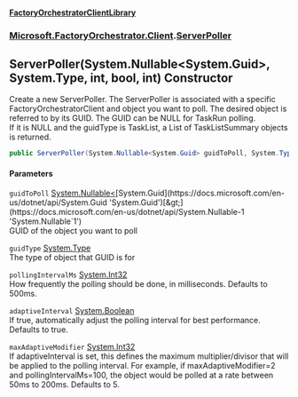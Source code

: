 #### [FactoryOrchestratorClientLibrary](./FactoryOrchestratorClientLibrary.md 'FactoryOrchestratorClientLibrary')
### [Microsoft.FactoryOrchestrator.Client](./Microsoft-FactoryOrchestrator-Client.md 'Microsoft.FactoryOrchestrator.Client').[ServerPoller](./Microsoft-FactoryOrchestrator-Client-ServerPoller.md 'Microsoft.FactoryOrchestrator.Client.ServerPoller')
## ServerPoller(System.Nullable&lt;System.Guid&gt;, System.Type, int, bool, int) Constructor
Create a new ServerPoller. The ServerPoller is associated with a specific FactoryOrchestratorClient and object you want to poll. The desired object is referred to by its GUID. The GUID can be NULL for TaskRun polling.  
If it is NULL and the guidType is TaskList, a List of TaskListSummary objects is returned.  
```csharp
public ServerPoller(System.Nullable<System.Guid> guidToPoll, System.Type guidType, int pollingIntervalMs=500, bool adaptiveInterval=true, int maxAdaptiveModifier=3);
```
#### Parameters
<a name='Microsoft-FactoryOrchestrator-Client-ServerPoller-ServerPoller(System-Nullable-System-Guid-_System-Type_int_bool_int)-guidToPoll'></a>
`guidToPoll` [System.Nullable&lt;](https://docs.microsoft.com/en-us/dotnet/api/System.Nullable-1 'System.Nullable`1')[System.Guid](https://docs.microsoft.com/en-us/dotnet/api/System.Guid 'System.Guid')[&gt;](https://docs.microsoft.com/en-us/dotnet/api/System.Nullable-1 'System.Nullable`1')  
GUID of the object you want to poll  
  
<a name='Microsoft-FactoryOrchestrator-Client-ServerPoller-ServerPoller(System-Nullable-System-Guid-_System-Type_int_bool_int)-guidType'></a>
`guidType` [System.Type](https://docs.microsoft.com/en-us/dotnet/api/System.Type 'System.Type')  
The type of object that GUID is for  
  
<a name='Microsoft-FactoryOrchestrator-Client-ServerPoller-ServerPoller(System-Nullable-System-Guid-_System-Type_int_bool_int)-pollingIntervalMs'></a>
`pollingIntervalMs` [System.Int32](https://docs.microsoft.com/en-us/dotnet/api/System.Int32 'System.Int32')  
How frequently the polling should be done, in milliseconds. Defaults to 500ms.  
  
<a name='Microsoft-FactoryOrchestrator-Client-ServerPoller-ServerPoller(System-Nullable-System-Guid-_System-Type_int_bool_int)-adaptiveInterval'></a>
`adaptiveInterval` [System.Boolean](https://docs.microsoft.com/en-us/dotnet/api/System.Boolean 'System.Boolean')  
If true, automatically adjust the polling interval for best performance. Defaults to true.  
  
<a name='Microsoft-FactoryOrchestrator-Client-ServerPoller-ServerPoller(System-Nullable-System-Guid-_System-Type_int_bool_int)-maxAdaptiveModifier'></a>
`maxAdaptiveModifier` [System.Int32](https://docs.microsoft.com/en-us/dotnet/api/System.Int32 'System.Int32')  
If adaptiveInterval is set, this defines the maximum multiplier/divisor that will be applied to the polling interval. For example, if maxAdaptiveModifier=2 and pollingIntervalMs=100, the object would be polled at a rate between 50ms to 200ms. Defaults to 5.  
  
